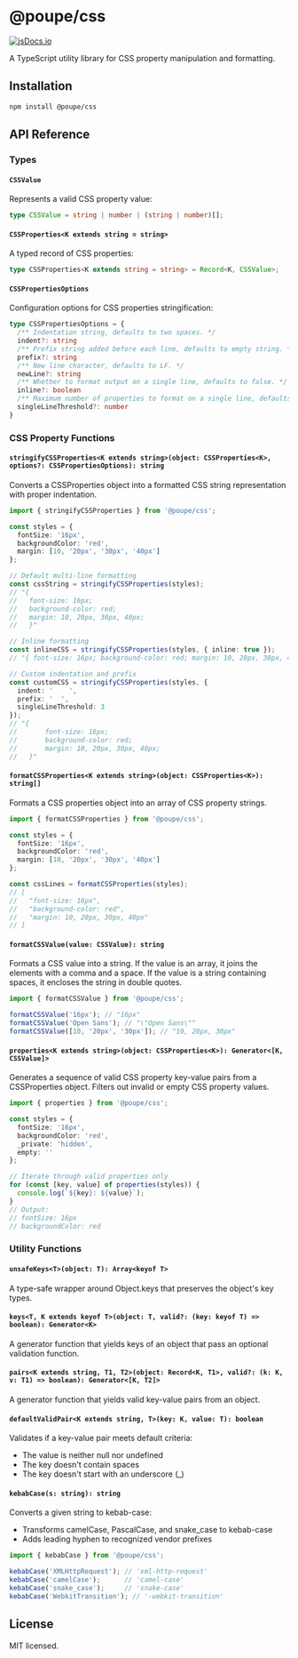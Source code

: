 # @poupe/css

[![jsDocs.io](https://img.shields.io/badge/jsDocs.io-reference-blue)](https://www.jsdocs.io/package/@poupe/css)

A TypeScript utility library for CSS property manipulation and formatting.

## Installation

```bash
npm install @poupe/css
```

## API Reference

### Types

#### `CSSValue`
Represents a valid CSS property value:
```typescript
type CSSValue = string | number | (string | number)[];
```

#### `CSSProperties<K extends string = string>`
A typed record of CSS properties:
```typescript
type CSSProperties<K extends string = string> = Record<K, CSSValue>;
```

#### `CSSPropertiesOptions`
Configuration options for CSS properties stringification:
```typescript
type CSSPropertiesOptions = {
  /** Indentation string, defaults to two spaces. */
  indent?: string
  /** Prefix string added before each line, defaults to empty string. */
  prefix?: string
  /** New line character, defaults to LF. */
  newLine?: string
  /** Whether to format output on a single line, defaults to false. */
  inline?: boolean
  /** Maximum number of properties to format on a single line, defaults to 1. */
  singleLineThreshold?: number
}
```

### CSS Property Functions

#### `stringifyCSSProperties<K extends string>(object: CSSProperties<K>, options?: CSSPropertiesOptions): string`
Converts a CSSProperties object into a formatted CSS string representation with proper indentation.

```typescript
import { stringifyCSSProperties } from '@poupe/css';

const styles = {
  fontSize: '16px',
  backgroundColor: 'red',
  margin: [10, '20px', '30px', '40px']
};

// Default multi-line formatting
const cssString = stringifyCSSProperties(styles);
// "{
//   font-size: 16px;
//   background-color: red;
//   margin: 10, 20px, 30px, 40px;
//   }"

// Inline formatting
const inlineCSS = stringifyCSSProperties(styles, { inline: true });
// "{ font-size: 16px; background-color: red; margin: 10, 20px, 30px, 40px }"

// Custom indentation and prefix
const customCSS = stringifyCSSProperties(styles, { 
  indent: '    ',
  prefix: '  ',
  singleLineThreshold: 3
});
// "{
//       font-size: 16px;
//       background-color: red;
//       margin: 10, 20px, 30px, 40px;
//   }"
```

#### `formatCSSProperties<K extends string>(object: CSSProperties<K>): string[]`
Formats a CSS properties object into an array of CSS property strings.

```typescript
import { formatCSSProperties } from '@poupe/css';

const styles = {
  fontSize: '16px',
  backgroundColor: 'red',
  margin: [10, '20px', '30px', '40px']
};

const cssLines = formatCSSProperties(styles);
// [
//   "font-size: 16px",
//   "background-color: red",
//   "margin: 10, 20px, 30px, 40px"
// ]
```

#### `formatCSSValue(value: CSSValue): string`
Formats a CSS value into a string. If the value is an array, it joins the elements with a comma and a space.
If the value is a string containing spaces, it encloses the string in double quotes.

```typescript
import { formatCSSValue } from '@poupe/css';

formatCSSValue('16px'); // "16px"
formatCSSValue('Open Sans'); // "\"Open Sans\""
formatCSSValue([10, '20px', '30px']); // "10, 20px, 30px"
```

#### `properties<K extends string>(object: CSSProperties<K>): Generator<[K, CSSValue]>`
Generates a sequence of valid CSS property key-value pairs from a CSSProperties object.
Filters out invalid or empty CSS property values.

```typescript
import { properties } from '@poupe/css';

const styles = {
  fontSize: '16px',
  backgroundColor: 'red',
  _private: 'hidden',
  empty: ''
};

// Iterate through valid properties only
for (const [key, value] of properties(styles)) {
  console.log(`${key}: ${value}`);
}
// Output:
// fontSize: 16px
// backgroundColor: red
```

### Utility Functions

#### `unsafeKeys<T>(object: T): Array<keyof T>`
A type-safe wrapper around Object.keys that preserves the object's key types.

#### `keys<T, K extends keyof T>(object: T, valid?: (key: keyof T) => boolean): Generator<K>`
A generator function that yields keys of an object that pass an optional validation function.

#### `pairs<K extends string, T1, T2>(object: Record<K, T1>, valid?: (k: K, v: T1) => boolean): Generator<[K, T2]>`
A generator function that yields valid key-value pairs from an object.

#### `defaultValidPair<K extends string, T>(key: K, value: T): boolean`
Validates if a key-value pair meets default criteria:
- The value is neither null nor undefined
- The key doesn't contain spaces
- The key doesn't start with an underscore (_)

#### `kebabCase(s: string): string`
Converts a given string to kebab-case:
- Transforms camelCase, PascalCase, and snake_case to kebab-case
- Adds leading hyphen to recognized vendor prefixes

```typescript
import { kebabCase } from '@poupe/css';

kebabCase('XMLHttpRequest'); // 'xml-http-request'
kebabCase('camelCase');      // 'camel-case'
kebabCase('snake_case');     // 'snake-case'
kebabCase('WebkitTransition'); // '-webkit-transition'
```

## License

MIT licensed.
